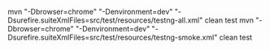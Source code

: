 mvn "-Dbrowser=chrome" "-Denvironment=dev" "-Dsurefire.suiteXmlFiles=src/test/resources/testng-all.xml" clean test
mvn "-Dbrowser=chrome" "-Denvironment=dev" "-Dsurefire.suiteXmlFiles=src/test/resources/testng-smoke.xml" clean test
